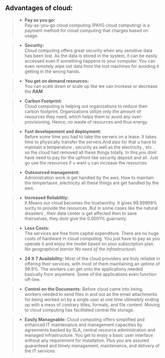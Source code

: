 ## Advantages of cloud:

> + **Pay as you go:**\
Pay-as-you-go cloud computing (PAYG cloud computing) is a payment method for cloud computing that charges based on usage.

> + **Security:**\
Cloud computing offers great security when any sensitive data has been lost. As the data is stored in the system, it can be easily accessed even if something happens to your computer. You can even remotely wipe out data from the lost machines for avoiding it getting in the wrong hands.

> + **You get on demand resources:**\
You can scale down or scale up like we can increase or decrease the ***RAM***.

> + **Carbon Footprint:**\
Cloud computing is helping out organizations to reduce their carbon footprint. Organizations utilize only the amount of resources they need, which helps them to avoid any over-provisioning. Hence, no waste of resources and thus energy

> + **Fast developement and deployment:**\
Before some time you had to take the servers on a lease. It takes time to physically transfer the servers.And also for that u have to maintain a temperature , security as well as the electricity , etc . so the cloud had removed all these things totally. In this,you dont have need to pay for the upfront like security deposit and all. Just go use the resources if u want u can increase the resources.

> + **Outsourced management:**\
Administration work is get handled by the aws. How to maintain the tempertaure ,electricity all these things are get handled by the aws.

> + **Increased Reliablitiy:**\
It Means our cloud becomes the trustworthy. It gives 99.99999% surity to provide the resources .But in some cases like the natural disasters , their data center is get affected then to save theirselves, they dont give the 0.0001% guarranty.

> + **Less Costs:**\
The services are free from capital expenditure. There are no huge costs of hardware in cloud computing. You just have to pay as you operate it and enjoy the model based on your subscription plan.
*No geographical barrier*
*No need of the infrastructure*\

> + **24 X 7 Availability:**
Most of the cloud providers are truly reliable in offering their services, with most of them maintaining an uptime of 99.9%. The workers can get onto the applications needed basically from anywhere. Some of the applications even function off-line.

> + **Control on the Documents:**
Before cloud came into being, workers needed to send files in and out as the email attachments for being worked on by a single user at one time ultimately ending up with a mess of contrary titles, formats, and file content. Moving to cloud computing has facilitated central file storage.

> + **Easily Manageable:**
Cloud computing offers simplified and enhanced IT maintenance and management capacities by agreements backed by SLA, central resource administration and managed infrastructure. You get to enjoy a basic user interface without any requirement for installation. Plus you are assured guaranteed and timely management, maintenance, and delivery of the IT services